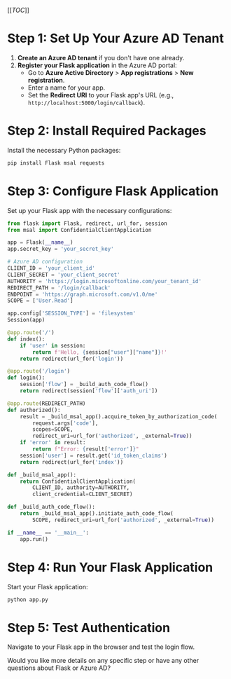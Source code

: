 [[_TOC_]]

# Step 1: **Set Up Your Azure AD Tenant**
1. **Create an Azure AD tenant** if you don't have one already.
2. **Register your Flask application** in the Azure AD portal:
   - Go to **Azure Active Directory** > **App registrations** > **New registration**.
   - Enter a name for your app.
   - Set the **Redirect URI** to your Flask app's URL (e.g., `http://localhost:5000/login/callback`).

# Step 2: **Install Required Packages**
Install the necessary Python packages:

```bash
pip install Flask msal requests
```

# Step 3: **Configure Flask Application**
Set up your Flask app with the necessary configurations:

```python
from flask import Flask, redirect, url_for, session
from msal import ConfidentialClientApplication

app = Flask(__name__)
app.secret_key = 'your_secret_key'

# Azure AD configuration
CLIENT_ID = 'your_client_id'
CLIENT_SECRET = 'your_client_secret'
AUTHORITY = 'https://login.microsoftonline.com/your_tenant_id'
REDIRECT_PATH = '/login/callback'
ENDPOINT = 'https://graph.microsoft.com/v1.0/me'
SCOPE = ['User.Read']

app.config['SESSION_TYPE'] = 'filesystem'
Session(app)

@app.route('/')
def index():
    if 'user' in session:
        return f'Hello, {session["user"]["name"]}!'
    return redirect(url_for('login'))

@app.route('/login')
def login():
    session['flow'] = _build_auth_code_flow()
    return redirect(session['flow']['auth_uri'])

@app.route(REDIRECT_PATH)
def authorized():
    result = _build_msal_app().acquire_token_by_authorization_code(
        request.args['code'],
        scopes=SCOPE,
        redirect_uri=url_for('authorized', _external=True))
    if 'error' in result:
        return f"Error: {result['error']}"
    session['user'] = result.get('id_token_claims')
    return redirect(url_for('index'))

def _build_msal_app():
    return ConfidentialClientApplication(
        CLIENT_ID, authority=AUTHORITY,
        client_credential=CLIENT_SECRET)

def _build_auth_code_flow():
    return _build_msal_app().initiate_auth_code_flow(
        SCOPE, redirect_uri=url_for('authorized', _external=True))

if __name__ == '__main__':
    app.run()
```

# Step 4: **Run Your Flask Application**
Start your Flask application:

```bash
python app.py
```

# Step 5: **Test Authentication**
Navigate to your Flask app in the browser and test the login flow.

Would you like more details on any specific step or have any other questions about Flask or Azure AD?
